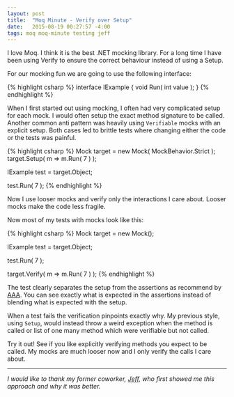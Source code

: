 ```yaml
---
layout: post
title:  "Moq Minute - Verify over Setup"
date:   2015-08-19 00:27:57 -4:00
tags: moq moq-minute testing jeff
---
```


I love Moq. I think it is the best .NET mocking library. For a long time I have
been using Verify to ensure the correct behaviour instead of using a Setup.

For our mocking fun we are going to use the following interface:

{% highlight csharp %}
interface IExample {
    void Run( int value );
}
{% endhighlight %}

When I first started out using mocking, I often had very complicated setup for
each mock. I would often setup the exact method signature to be called. Another
common anti pattern was heavily using ``Verifiable`` mocks with an explicit
setup. Both cases led to brittle tests where changing either the code or
the tests was painful.

{% highlight csharp %}
Mock<IExample> target = new Mock<IExample>( MockBehavior.Strict );
target.Setup( m => m.Run( 7 ) );

IExample test = target.Object;

test.Run( 7 );
{% endhighlight %}

Now I use looser mocks and verify only the interactions I care about. Looser
mocks make the code less fragile.

Now most of my tests with mocks look like this:

{% highlight csharp %}
Mock<IExample> target = new Mock<IExample>();

IExample test = target.Object;

test.Run( 7 );

target.Verify( m => m.Run( 7 ) );
{% endhighlight %}

The test clearly separates the setup from the assertions as recommend by
[AAA][aaa]. You can see exactly what is expected in the assertions instead of
blending what is expected with the setup.

When a test fails the verification pinpoints exactly why. My previous style,
using ``Setup``, would instead throw a weird exception when the method is
called or list of one many method which were verifiable but not called.

Try it out! See if you like explicitly verifying methods you expect to be
called. My mocks are much looser now and I only verify the calls I care about.

<hr />

*I would like to thank my former coworker, [Jeff][jeff], who first showed me
this approach and why it was better.*

[aaa]: http://c2.com/cgi/wiki?ArrangeActAssert
[jeff]: http://www.beyondtechnicallycorrect.com/
